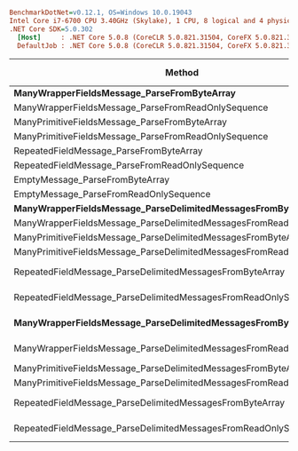 ``` ini

BenchmarkDotNet=v0.12.1, OS=Windows 10.0.19043
Intel Core i7-6700 CPU 3.40GHz (Skylake), 1 CPU, 8 logical and 4 physical cores
.NET Core SDK=5.0.302
  [Host]     : .NET Core 5.0.8 (CoreCLR 5.0.821.31504, CoreFX 5.0.821.31504), X64 RyuJIT
  DefaultJob : .NET Core 5.0.8 (CoreCLR 5.0.821.31504, CoreFX 5.0.821.31504), X64 RyuJIT


```
|                                                                Method | messageCount |            Mean |         Error |        StdDev |    Gen 0 |  Gen 1 | Gen 2 | Allocated |
|---------------------------------------------------------------------- |------------- |----------------:|--------------:|--------------:|---------:|-------:|------:|----------:|
|                           **ManyWrapperFieldsMessage_ParseFromByteArray** |            **?** |       **502.57 ns** |      **8.289 ns** |      **7.754 ns** |   **0.4644** |      **-** |     **-** |    **1944 B** |
|                    ManyWrapperFieldsMessage_ParseFromReadOnlySequence |            ? |       465.91 ns |      6.240 ns |      5.836 ns |   0.4244 |      - |     - |    1776 B |
|                         ManyPrimitiveFieldsMessage_ParseFromByteArray |            ? |       361.73 ns |      5.299 ns |      4.957 ns |   0.2637 |      - |     - |    1104 B |
|                  ManyPrimitiveFieldsMessage_ParseFromReadOnlySequence |            ? |       296.73 ns |      5.924 ns |      5.542 ns |   0.2236 |      - |     - |     936 B |
|                               RepeatedFieldMessage_ParseFromByteArray |            ? |    22,816.80 ns |    259.420 ns |    229.969 ns |   2.0142 |      - |     - |    8432 B |
|                        RepeatedFieldMessage_ParseFromReadOnlySequence |            ? |    23,301.61 ns |    248.751 ns |    232.682 ns |   1.9531 | 0.0305 |     - |    8264 B |
|                                       EmptyMessage_ParseFromByteArray |            ? |        90.81 ns |      1.478 ns |      1.383 ns |   0.0459 |      - |     - |     192 B |
|                                EmptyMessage_ParseFromReadOnlySequence |            ? |        42.44 ns |      0.639 ns |      0.567 ns |   0.0057 |      - |     - |      24 B |
|          **ManyWrapperFieldsMessage_ParseDelimitedMessagesFromByteArray** |           **10** |     **4,918.26 ns** |     **95.898 ns** |    **121.280 ns** |   **4.2801** |      **-** |     **-** |   **17928 B** |
|   ManyWrapperFieldsMessage_ParseDelimitedMessagesFromReadOnlySequence |           10 |     4,594.24 ns |     86.166 ns |     92.196 ns |   4.2419 |      - |     - |   17760 B |
|        ManyPrimitiveFieldsMessage_ParseDelimitedMessagesFromByteArray |           10 |     3,212.55 ns |     52.493 ns |     49.102 ns |   2.2774 |      - |     - |    9528 B |
| ManyPrimitiveFieldsMessage_ParseDelimitedMessagesFromReadOnlySequence |           10 |     2,862.65 ns |     48.551 ns |     45.415 ns |   2.2354 |      - |     - |    9360 B |
|              RepeatedFieldMessage_ParseDelimitedMessagesFromByteArray |           10 |   227,533.93 ns |  1,110.191 ns |    927.060 ns |  19.5313 |      - |     - |   82808 B |
|       RepeatedFieldMessage_ParseDelimitedMessagesFromReadOnlySequence |           10 |   251,709.85 ns |  3,024.495 ns |  2,829.114 ns |  19.5313 |      - |     - |   82640 B |
|          **ManyWrapperFieldsMessage_ParseDelimitedMessagesFromByteArray** |          **100** |    **48,959.12 ns** |    **952.199 ns** |    **977.838 ns** |  **42.4805** |      **-** |     **-** |  **177768 B** |
|   ManyWrapperFieldsMessage_ParseDelimitedMessagesFromReadOnlySequence |          100 |    44,630.36 ns |    881.469 ns |    865.721 ns |  42.4194 |      - |     - |  177600 B |
|        ManyPrimitiveFieldsMessage_ParseDelimitedMessagesFromByteArray |          100 |    31,988.61 ns |    521.557 ns |    487.865 ns |  22.3999 |      - |     - |   93768 B |
| ManyPrimitiveFieldsMessage_ParseDelimitedMessagesFromReadOnlySequence |          100 |    28,401.73 ns |    412.714 ns |    386.053 ns |  22.3694 |      - |     - |   93600 B |
|              RepeatedFieldMessage_ParseDelimitedMessagesFromByteArray |          100 | 2,295,917.68 ns | 33,185.432 ns | 31,041.674 ns | 195.3125 |      - |     - |  826568 B |
|       RepeatedFieldMessage_ParseDelimitedMessagesFromReadOnlySequence |          100 | 2,520,903.75 ns | 23,468.473 ns | 21,952.424 ns | 195.3125 |      - |     - |  826400 B |

